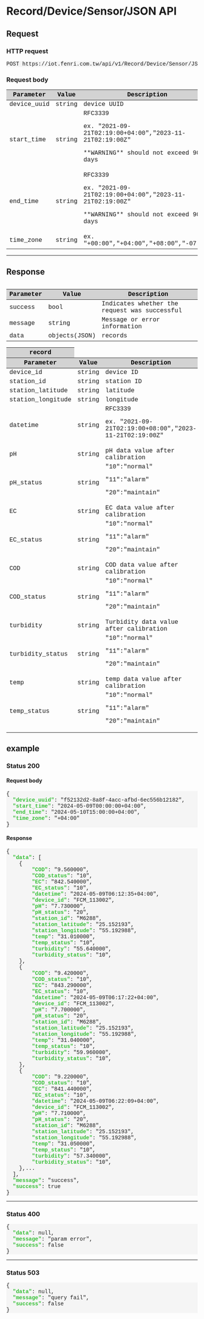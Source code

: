 <style>
table {
  font-family: 'Courier New', 'Microsoft JhengHei', Arial, sans-serif;
  width: 100%;
}
table > thead {
  color: black;
  background-color: #D3D3D3;
}
pre {
  font-family: 'Courier New', 'Microsoft JhengHei', Arial, sans-serif;
  background-color: WhiteSmoke;
}
pre > font {
  color: #36BF36;
  font-weight: 700;
}
pre > var {
  color: #FF4D40;
  font-weight: 700;
}
.query {
  color: black;
  background-color: #ECECEC;
}
</style>

# Record/Device/Sensor/JSON API

## Request
### HTTP request
<pre>POST https://iot.fenri.com.tw/api/v1/Record/Device/Sensor/JSON</pre>


### Request body
<table>
    <thead>
        <tr>
            <th>Parameter</th>
            <th>Value</th>
            <th>Description</th>
        </tr>
    </thead>
      <tbody>
    <tr>
      <td>device_uuid</td>
      <td>string</td>
      <td>device UUID</td>
    </tr>
    <tr>
      <td>start_time</td>
      <td>string</td>
      <td>RFC3339<p>
      ex. "2021-09-21T02:19:00+04:00","2023-11-21T02:19:00Z"<p>
      **WARNING** should not exceed 90 days
      </td>
    </tr>
    <tr>
      <td>end_time</td>
      <td>string</td>
      <td>RFC3339<p>
      ex. "2021-09-21T02:19:00+04:00","2023-11-21T02:19:00Z"<p>
      **WARNING** should not exceed 90 days
      </td>
    </tr>
    <tr>
      <td>time_zone</td>
      <td>string</td>
      <td>ex. "+00:00","+04:00","+08:00","-07:00"</td>
    </tr>
  </tobdy>
<table>

---
## Response
<table>
  <thead>
    <tr>
      <th>Parameter</th>
      <th>Value</th>
      <th>Description</th>
    </tr> 
  </thead>
  <tbody>
    <tr>
      <td>success</td>
      <td>bool</td>
      <td>Indicates whether the request was successful</td>
    </tr>
    <tr>
      <td>message</td>
      <td>string</td>
      <td>Message or error information</td>
    </tr>
    <tr>
      <td>data</td>
      <td>objects(JSON)</td>
      <td>records</td>
    </tr>
  </tobdy>
</table>

<table>
  <thead>
    <tr>
      <th>record</th>
    </tr>
    <tr>
      <th>Parameter</th>
      <th>Value</th>
      <th>Description</th>
    </tr> 
  </thead>
  <tbody>
    <tr>
      <td>device_id</td>
      <td>string</td>
      <td>device ID</td>
    </tr>
    <tr>
      <td>station_id</td>
      <td>string</td>
      <td>station ID</td>
    </tr>
    <tr>
      <td>station_latitude</td>
      <td>string</td>
      <td>latitude</td>
    </tr>
    <tr>
      <td>station_longitude</td>
      <td>string</td>
      <td>longitude</td>
    </tr>
    <tr>
      <td>datetime</td>
      <td>string</td>
      <td>RFC3339<p>
      ex. "2021-09-21T02:19:00+08:00","2023-11-21T02:19:00Z"<p>
      </td>
    </tr>
    <tr>
      <td>pH</td>
      <td>string</td>
      <td>pH data value after calibration</td>
    </tr>
    <tr>
      <td>pH_status</td>
      <td>string</td>
      <td>"10":"normal"<p>
      "11":"alarm"<p>
      "20":"maintain"<p>
      </td>
    </tr>
    <tr>
      <td>EC</td>
      <td>string</td>
      <td>EC data value after calibration</td>
    </tr>
    <tr>
      <td>EC_status</td>
      <td>string</td>
      <td>"10":"normal"<p>
      "11":"alarm"<p>
      "20":"maintain"<p>
      </td>
    </tr>
    <tr>
      <td>COD</td>
      <td>string</td>
      <td>COD data value after calibration</td>
    </tr>
    <tr>
      <td>COD_status</td>
      <td>string</td>
      <td>"10":"normal"<p>
      "11":"alarm"<p>
      "20":"maintain"<p>
      </td>
    </tr>
    <tr>
      <td>turbidity</td>
      <td>string</td>
      <td>Turbidity data value after calibration</td>
    </tr>
    <tr>
      <td>turbidity_status</td>
      <td>string</td>
      <td>"10":"normal"<p>
      "11":"alarm"<p>
      "20":"maintain"<p>
      </td>
    </tr>
    <tr>
      <td>temp</td>
      <td>string</td>
      <td>temp data value after calibration</td>
    </tr>
    <tr>
      <td>temp_status</td>
      <td>string</td>
      <td>"10":"normal"<p>
      "11":"alarm"<p>
      "20":"maintain"<p>
      </td>
    </tr>
  </tobdy>
</table>

## example
### Status 200
#### Request body
<pre>
{
  <font>"device_uuid"</font>: "f52132d2-8a8f-4acc-afbd-6ec556b12182",
  <font>"start_time"</font>: "2024-05-09T00:00:00+04:00",
  <font>"end_time"</font>: "2024-05-10T15:00:00+04:00",
  <font>"time_zone"</font>: "+04:00"
}
</pre>

#### Response
<pre>
{
  <font>"data"</font>: [
    {
        <font>"COD"</font>: "9.560000",
        <font>"COD_status"</font>: "10",
        <font>"EC"</font>: "842.540000",
        <font>"EC_status"</font>: "10",
        <font>"datetime"</font>: "2024-05-09T06:12:35+04:00",
        <font>"device_id"</font>: "FCM_113002",
        <font>"pH"</font>: "7.730000",
        <font>"pH_status"</font>: "20",
        <font>"station_id"</font>: "M6288",
        <font>"station_latitude"</font>: "25.152193",
        <font>"station_longitude"</font>: "55.192988",
        <font>"temp"</font>: "31.010000",
        <font>"temp_status"</font>: "10",
        <font>"turbidity"</font>: "55.640000",
        <font>"turbidity_status"</font>: "10",
    },
    {
        <font>"COD"</font>: "9.420000",
        <font>"COD_status"</font>: "10",
        <font>"EC"</font>: "843.290000",
        <font>"EC_status"</font>: "10",
        <font>"datetime"</font>: "2024-05-09T06:17:22+04:00",
        <font>"device_id"</font>: "FCM_113002",
        <font>"pH"</font>: "7.700000",
        <font>"pH_status"</font>: "20",
        <font>"station_id"</font>: "M6288",
        <font>"station_latitude"</font>: "25.152193",
        <font>"station_longitude"</font>: "55.192988",
        <font>"temp"</font>: "31.040000",
        <font>"temp_status"</font>: "10",
        <font>"turbidity"</font>: "59.960000",
        <font>"turbidity_status"</font>: "10",
    },
    {
        <font>"COD"</font>: "9.220000",
        <font>"COD_status"</font>: "10",
        <font>"EC"</font>: "841.440000",
        <font>"EC_status"</font>: "10",
        <font>"datetime"</font>: "2024-05-09T06:22:09+04:00",
        <font>"device_id"</font>: "FCM_113002",
        <font>"pH"</font>: "7.710000",
        <font>"pH_status"</font>: "20",
        <font>"station_id"</font>: "M6288",
        <font>"station_latitude"</font>: "25.152193",
        <font>"station_longitude"</font>: "55.192988",
        <font>"temp"</font>: "31.050000",
        <font>"temp_status"</font>: "10",
        <font>"turbidity"</font>: "57.340000",
        <font>"turbidity_status"</font>: "10",
    },...
  ],
  <font>"message"</font>: "success",
  <font>"success"</font>: true
}
</pre>

----

### Status 400
<pre>
{
  <font>"data"</font>: null,
  <font>"message"</font>: "param error",
  <font>"success"</font>: false
}
</pre>

----

### Status 503
<pre>
{
  <font>"data"</font>: null,
  <font>"message"</font>: "query fail",
  <font>"success"</font>: false
}
</pre>